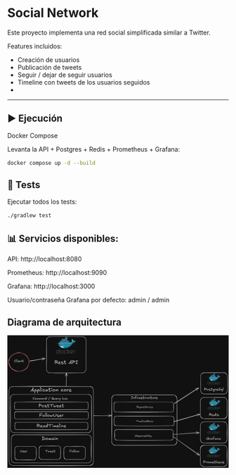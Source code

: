 # Social Network

Este proyecto implementa una red social simplificada similar a Twitter.

Features incluidos:
- Creación de usuarios
- Publicación de tweets
- Seguir / dejar de seguir usuarios
- Timeline con tweets de los usuarios seguidos
- 
---

## ▶️ Ejecución
Docker Compose

Levanta la API + Postgres + Redis + Prometheus + Grafana:

```bash
docker compose up -d --build
```

## 🧪 Tests

Ejecutar todos los tests:

```bash
./gradlew test
```

## 📊 Servicios disponibles:

API: http://localhost:8080

Prometheus: http://localhost:9090

Grafana: http://localhost:3000

Usuario/contraseña Grafana por defecto: admin / admin

## Diagrama de arquitectura

![architecture](resources/architecture_excalidraw.png)

